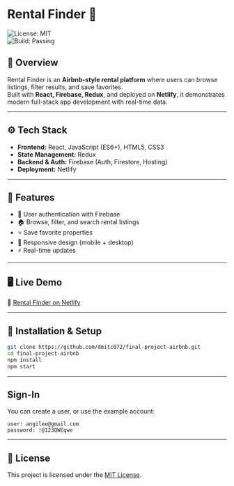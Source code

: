 # Rental Finder 🏡
![License: MIT](https://img.shields.io/badge/License-MIT-green.svg)  
![Build: Passing](https://img.shields.io/badge/Build-Passing-brightgreen.svg)  

## 📌 Overview
Rental Finder is an **Airbnb-style rental platform** where users can browse listings, filter results, and save favorites.  
Built with **React, Firebase, Redux**, and deployed on **Netlify**, it demonstrates modern full-stack app development with real-time data.

---

## ⚙️ Tech Stack
- **Frontend:** React, JavaScript (ES6+), HTML5, CSS3
- **State Management:** Redux
- **Backend & Auth:** Firebase (Auth, Firestore, Hosting)
- **Deployment:** Netlify

---

## 🚀 Features
- 🔐 User authentication with Firebase  
- 🏠 Browse, filter, and search rental listings  
- ⭐ Save favorite properties  
- 📱 Responsive design (mobile + desktop)  
- ⚡ Real-time updates  

---

## 🖥️ Live Demo
🔗 [Rental Finder on Netlify](https://nimble-babka-52d07d.netlify.app)  

---

## 📂 Installation & Setup
```bash
git clone https://github.com/dmitc072/final-project-airbnb.git
cd final-project-airbnb
npm install
npm start
```
---

## Sign-In
You can create a user, or use the example account:
```
user: angilee@gmail.com
password: !@123QWEqwe
```
---

## 📄 License
This project is licensed under the [MIT License](https://github.com/dmitc072/final-project-airbnb/blob/main/LICENSE).
